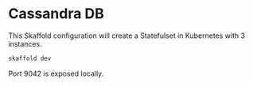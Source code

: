 # Cassandra DB

This Skaffold configuration will create a Statefulset in Kubernetes with 3 instances.

```sh
skaffold dev
```

Port 9042 is exposed locally.